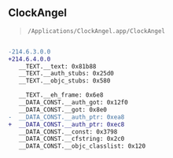 ## ClockAngel

> `/Applications/ClockAngel.app/ClockAngel`

```diff

-214.6.3.0.0
+214.6.4.0.0
   __TEXT.__text: 0x81b88
   __TEXT.__auth_stubs: 0x25d0
   __TEXT.__objc_stubs: 0x580

   __TEXT.__eh_frame: 0x6e8
   __DATA_CONST.__auth_got: 0x12f0
   __DATA_CONST.__got: 0x8e0
-  __DATA_CONST.__auth_ptr: 0xea8
+  __DATA_CONST.__auth_ptr: 0xec8
   __DATA_CONST.__const: 0x3798
   __DATA_CONST.__cfstring: 0x2c0
   __DATA_CONST.__objc_classlist: 0x120

```
